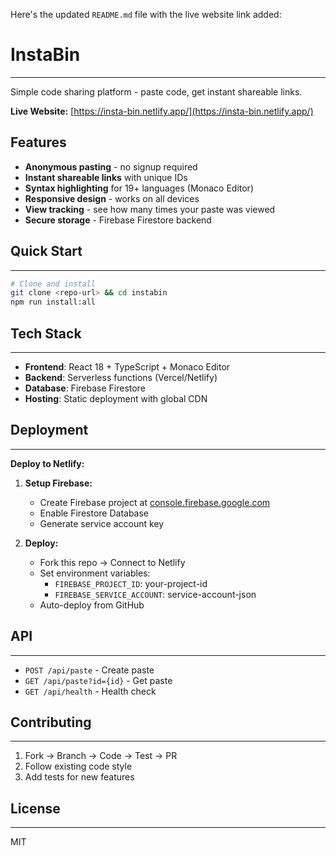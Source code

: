 Here's the updated `README.md` file with the live website link added:

# InstaBin

---

Simple code sharing platform - paste code, get instant shareable links.

**Live Website:** [https://insta-bin.netlify.app/](https://insta-bin.netlify.app/)

## Features

- **Anonymous pasting** - no signup required
- **Instant shareable links** with unique IDs
- **Syntax highlighting** for 19+ languages (Monaco Editor)
- **Responsive design** - works on all devices
- **View tracking** - see how many times your paste was viewed
- **Secure storage** - Firebase Firestore backend

## Quick Start

---

```bash
# Clone and install
git clone <repo-url> && cd instabin
npm run install:all
```

## Tech Stack

---

- **Frontend**: React 18 + TypeScript + Monaco Editor
- **Backend**: Serverless functions (Vercel/Netlify)
- **Database**: Firebase Firestore
- **Hosting**: Static deployment with global CDN

## Deployment

---

**Deploy to Netlify:**

1.  **Setup Firebase:**

    - Create Firebase project at [console.firebase.google.com](https://console.firebase.google.com)
    - Enable Firestore Database
    - Generate service account key

2.  **Deploy:**

    - Fork this repo → Connect to Netlify
    - Set environment variables:
      - `FIREBASE_PROJECT_ID`: your-project-id
      - `FIREBASE_SERVICE_ACCOUNT`: service-account-json
    - Auto-deploy from GitHub

## API

---

- `POST /api/paste` - Create paste
- `GET /api/paste?id={id}` - Get paste
- `GET /api/health` - Health check

## Contributing

---

1.  Fork → Branch → Code → Test → PR
2.  Follow existing code style
3.  Add tests for new features

## License

---

MIT
